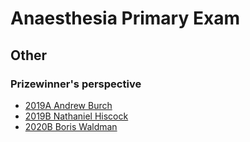 # Anaesthesia Primary Exam

## Other

### Prizewinner's perspective

- [2019A Andrew Burch](2019a_andrew_burch.pdf)
- [2019B Nathaniel Hiscock](2019b_nathaniel_hiscock.pdf)
- [2020B Boris Waldman](2020b_boris_waldman.pdf)